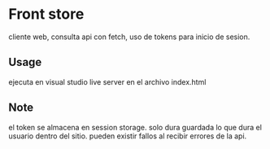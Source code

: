 # Front store

cliente web, consulta api con fetch, uso de tokens para inicio de sesion.

## Usage
ejecuta en visual studio live server en el archivo index.html

## Note
el token se almacena en session storage. solo dura guardada lo que dura el usuario dentro del sitio.
pueden existir fallos al recibir errores de la api.
